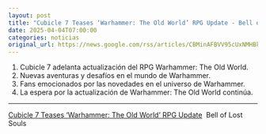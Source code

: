 ```yaml
---
layout: post
title: "Cubicle 7 Teases ‘Warhammer: The Old World’ RPG Update - Bell of Lost Souls"
date: 2025-04-04T07:00:00
categories: noticias
original_url: https://news.google.com/rss/articles/CBMinAFBVV95cUxNMHBkQnZ2UDRyQzdBVlpDRXF4WHJVUGRXd1RrOExnS2h0RkdVZklzcklnNXUyd2sybUV1RjFFVXpvT1E2bXJPRzJBV0pkSHZvMTAzRlQ3TlR6R09sTVlrVkVVamdjWkQtZmNQSFpNUHZESGpkeDFkVmZqWEpxTERhX0NOdkpOTF9yRDBrTnZlUzZkNFNDSDhuSE9YR2I?oc=5
---
```



1. Cubicle 7 adelanta actualización del RPG Warhammer: The Old World.
2. Nuevas aventuras y desafíos en el mundo de Warhammer.
3. Fans emocionados por las novedades en el universo de Warhammer.
4. La espera por la actualización de Warhammer: The Old World continúa.


---


[Cubicle 7 Teases ‘Warhammer: The Old World’ RPG Update](https://news.google.com/rss/articles/CBMinAFBVV95cUxNMHBkQnZ2UDRyQzdBVlpDRXF4WHJVUGRXd1RrOExnS2h0RkdVZklzcklnNXUyd2sybUV1RjFFVXpvT1E2bXJPRzJBV0pkSHZvMTAzRlQ3TlR6R09sTVlrVkVVamdjWkQtZmNQSFpNUHZESGpkeDFkVmZqWEpxTERhX0NOdkpOTF9yRDBrTnZlUzZkNFNDSDhuSE9YR2I?oc=5)  Bell of Lost Souls